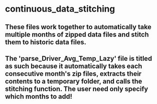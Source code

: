 # continuous_data_stitching
## These files work together to automatically take multiple months of zipped data files and stitch them to historic data files.
## The 'parse_Driver_Avg_Temp_Lazy' file is titled as such because it automatically takes each consecutive month's zip files, extracts their contents to a temporary folder, and calls the stitching function. The user need only specify which months to add! 
